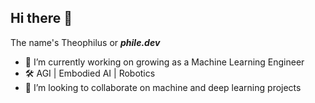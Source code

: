 ## Hi there 👋
The name's Theophilus or **_phile.dev_**

<!--
**theophilusawe/theophilusawe** is a ✨ _special_ ✨ repository because its `README.md` (this file) appears on your GitHub profile.

Here are some ideas to get you started: -->

- 🔭 I’m currently working on growing as a Machine Learning Engineer
- 🛠 AGI | Embodied AI | Robotics
- 👯 I’m looking to collaborate on machine and deep learning projects


